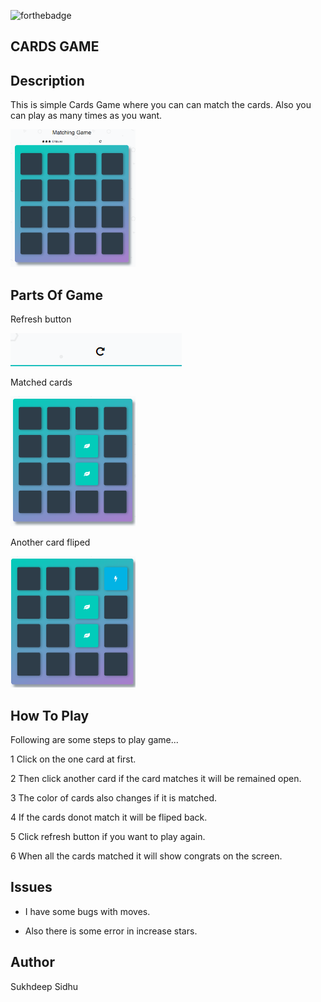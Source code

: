 ![forthebadge](https://forthebadge.com/images/badges/made-with-javascript.svg)

## CARDS GAME

## Description

This is simple Cards Game where you can can match the cards. Also you can play as many times as you want.

<img src= "https://github.com/sukhde/cards-game/blob/master/Capture.PNG?raw=true" width=200px>


## Parts Of Game

Refresh button

<img src= "https://github.com/sukhde/cards-game/blob/master/refresh.PNG">

Matched cards

<img src= "https://github.com/sukhde/cards-game/blob/master/matched%20cards.PNG" width= 200px>

Another card fliped

<img src= "https://github.com/sukhde/cards-game/blob/master/anothercardfliped.PNG" width=200px>

## How To Play

Following are some steps to play game...

 1  Click on the one card at first.
 
 2  Then click another card if the card matches it will be  remained open.
 
 3  The color of cards also changes if it  is matched.
 
 4  If the cards donot match it will be fliped back.
 
 5  Click refresh button if you want to play again.
 
 6  When all the cards matched it will show congrats on the screen.

## Issues

+  I have some bugs with moves.

+  Also there is some error in  increase stars.


 ## Author

 Sukhdeep Sidhu
